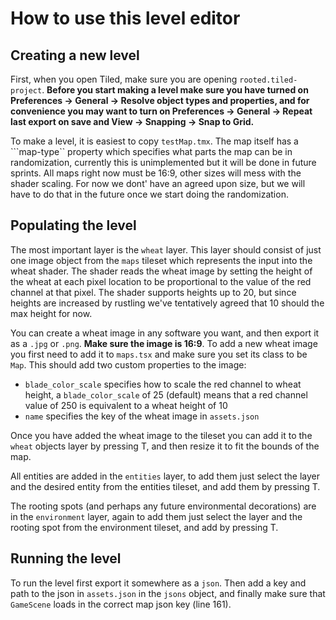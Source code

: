 # How to use this level editor

## Creating a new level
First, when you open Tiled, make sure you are opening ```rooted.tiled-project```. **Before you start making a level make sure you have turned on Preferences -> General -> Resolve object types and properties, and for convenience you may want to turn on Preferences -> General -> Repeat last export on save and View -> Snapping -> Snap to Grid.**

To make a level, it is easiest to copy ```testMap.tmx```. The map itself has a ```map-type`` property which specifies what parts the map can be in randomization, currently this is unimplemented but it will be done in future sprints. All maps right now must be 16:9, other sizes will mess with the shader scaling. For now we dont' have an agreed upon size, but we will have to do that in the future once we start doing the randomization.

## Populating the level
The most important layer is the ```wheat``` layer. This layer should consist of just one image object from the ```maps``` tileset which represents the input into the wheat shader. The shader reads the wheat image by setting the height of the wheat at each pixel location to be proportional to the value of the red channel at that pixel. The shader supports heights up to 20, but since heights are increased by rustling we've tentatively agreed that 10 should the max height for now.

You can create a wheat image in any software you want, and then export it as a ```.jpg``` or ```.png```. **Make sure the image is 16:9**. To add a new wheat image you first need to add it to ```maps.tsx``` and make sure you set its class to be ```Map```. This should add two custom properties to the image:
- ```blade_color_scale``` specifies how to scale the red channel to wheat height, a ```blade_color_scale``` of 25 (default) means that a red channel value of 250 is equivalent to a wheat height of 10
- ```name``` specifies the key of the wheat image in ```assets.json```

Once you have added the wheat image to the tileset you can add it to the ```wheat``` objects layer by pressing T, and then resize it to fit the bounds of the map.

All entities are added in the ```entities``` layer, to add them just select the layer and the desired entity from the entities tileset, and add them by pressing T.

The rooting spots (and perhaps any future environmental decorations) are in the ```environment``` layer, again to add them just select the layer and the rooting spot from the environment tileset, and add by pressing T.

## Running the level
To run the level first export it somewhere as a ```json```. Then add a key and path to the json in ```assets.json``` in the ```jsons``` object, and finally make sure that ```GameScene``` loads in the correct map json key (line 161).


